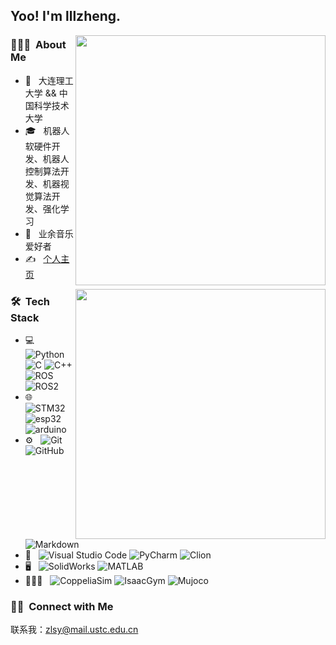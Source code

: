 <h2> Yoo! I'm lllzheng.</h2>

[<img align="right" width="400" src="https://github-readme-stats.vercel.app/api?username=USTC-LiZheng&theme=buefy&show_icons=true&count_private=true"/>](https://github.com/USTC-LiZheng/)

<h3> 👨🏻‍💻 &nbsp;About Me </h3>

- 🤔 &nbsp; 大连理工大学 && 中国科学技术大学
- 🎓 &nbsp; 机器人软硬件开发、机器人控制算法开发、机器视觉算法开发、强化学习
- 💼 &nbsp; 业余音乐爱好者
- ✍️ &nbsp; [个人主页](https://lllzheng.github.io/)

[<img align="right" width="400" src="https://github-readme-stats.vercel.app/api/top-langs/?username=USTC-LiZheng&theme=buefy&layout=compact"/>](https://github.com/USTC-LiZheng/)

<h3> 🛠 &nbsp;Tech Stack</h3>

- 💻 &nbsp;
  ![Python](https://img.shields.io/badge/-Python-333333?style=flat&logo=python)
  ![C](https://img.shields.io/badge/-C-333333?style=flat&logo=C&logoColor=007396)
  ![C++](https://img.shields.io/badge/-C++-333333?style=flat&logo=C%2B%2B&logoColor=00599C)
  ![ROS](https://img.shields.io/badge/-ROS-333333?style=flat&logo=ros)
  ![ROS2](https://img.shields.io/badge/-ROS2-333333?style=ros)
- 🌐 &nbsp;
  ![STM32](https://img.shields.io/badge/-STM32-333333?style=flat&logo=stm32)
  ![esp32](https://img.shields.io/badge/-esp32-333333?style=flat)
  ![arduino](https://img.shields.io/badge/-arduino-333333?style=flat&logo=arduino)
- ⚙️ &nbsp;
  ![Git](https://img.shields.io/badge/-Git-333333?style=flat&logo=git)
  ![GitHub](https://img.shields.io/badge/-GitHub-333333?style=flat&logo=github)
  ![Markdown](https://img.shields.io/badge/-Markdown-333333?style=flat&logo=markdown)
- 🔧 &nbsp;
  ![Visual Studio Code](https://img.shields.io/badge/-Visual%20Studio%20Code-333333?style=flat&logo=visual-studio-code&logoColor=007ACC)
  ![PyCharm](https://img.shields.io/badge/-PyCharm-333333?style=flat&logo=pycharm)
  ![Clion](https://img.shields.io/badge/-Clion-333333?style=flat&logo=clion)
- 🖥 &nbsp;
  ![SolidWorks](https://img.shields.io/badge/-SolidWorks-333333?style=flat&logo=solidWorks)
  ![MATLAB](https://img.shields.io/badge/-MATLAB-333333?style=flat&logo=matlab)
- 🧑🏿‍💻 &nbsp;
  ![CoppeliaSim](https://img.shields.io/badge/-CoppeliaSim-333333?style=flat&logo=coppeliasim)
  ![IsaacGym](https://img.shields.io/badge/-IsaacGym-333333?style=flat&logo=isaacgym)
  ![Mujoco](https://img.shields.io/badge/-Mujoco-333333?style=flat&logo=mujoco)
  
<h3> 🤝🏻 &nbsp;Connect with Me </h3>

  联系我：zlsy@mail.ustc.edu.cn
